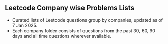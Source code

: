 ## Leetcode Company wise Problems Lists

- Curated lists of Leetcode questions group by companies, updated as of 7 Jan 2025.
- Each company folder consists of questions from the past 30, 60, 90 days and all time questions wherever available.
